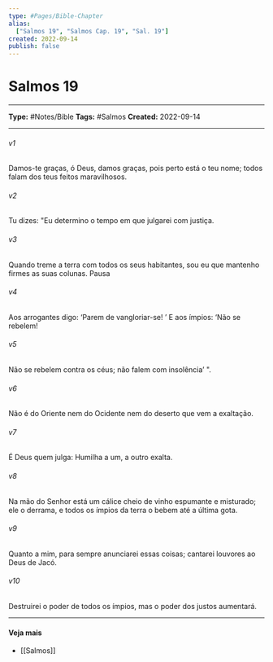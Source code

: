 ```yaml
---
type: #Pages/Bible-Chapter
alias:
  ["Salmos 19", "Salmos Cap. 19", "Sal. 19"]
created: 2022-09-14
publish: false
---
```


# Salmos 19

---

**Type:** #Notes/Bible
**Tags:** #Salmos
**Created:** 2022-09-14

---

###### v1
Damos-te graças, ó Deus, damos graças, pois perto está o teu nome; todos falam dos teus feitos maravilhosos.
###### v2
Tu dizes: "Eu determino o tempo em que julgarei com justiça.
###### v3
Quando treme a terra com todos os seus habitantes, sou eu que mantenho firmes as suas colunas. Pausa
###### v4
Aos arrogantes digo: ‘Parem de vangloriar-se! ’ E aos ímpios: ‘Não se rebelem!
###### v5
Não se rebelem contra os céus; não falem com insolência’ ".
###### v6
Não é do Oriente nem do Ocidente nem do deserto que vem a exaltação.
###### v7
É Deus quem julga: Humilha a um, a outro exalta.
###### v8
Na mão do Senhor está um cálice cheio de vinho espumante e misturado; ele o derrama, e todos os ímpios da terra o bebem até a última gota.
###### v9
Quanto a mim, para sempre anunciarei essas coisas; cantarei louvores ao Deus de Jacó.
###### v10
Destruirei o poder de todos os ímpios, mas o poder dos justos aumentará.


---

#### Veja mais

- [[Salmos]]
